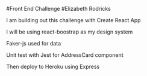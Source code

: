 #Front End Challenge
#Elizabeth Rodricks

I am building out this challenge with Create React App

I will be using react-boostrap as my design system

Faker-js used for data

Unit test with Jest for AddressCard component

Then deploy to Heroku using Express
